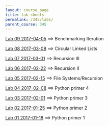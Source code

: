 ```yaml
---
layout: course_page
title: lab sheets
permalink: /345/labs/
parent_course: 345
---
```


[Lab 09 2017-04-05](/345/hw9/) ==> Benchmarking Iteration

[Lab 08 2017-03-08](/345/lab8/) ==> Circular Linked Lists

[Lab 07 2017-03-01](/345/lab7/) ==> Recursion III

[Lab 06 2017-02-22](/345/lab6/) ==> Recursion II

[Lab 05 2017-02-15](/345/lab5/) ==> File Systems/Recursion

[Lab 04 2017-02-08](/345/lab4/) ==> Python primer 4

[Lab 03 2017-02-01](/345/lab3/) ==> Python primer 3

[Lab 02 2017-01-25](/345/lab2/) ==> Python primer 2

[Lab 01 2017-01-18](/345/lab1/) ==> Python primer 1

